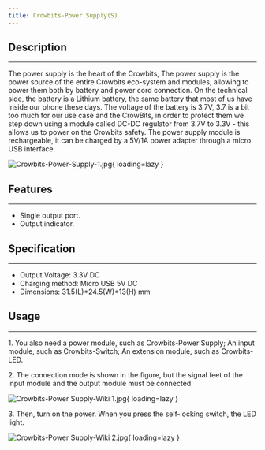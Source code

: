 ```yaml
---
title: Crowbits-Power Supply(S)
---
```


## Description
-----------

The power supply is the heart of the Crowbits, The power supply is the power source of the entire Crowbits eco-system and modules, allowing to power them both by battery and power cord connection. On the technical side, the battery is a Lithium battery, the same battery that most of us have inside our phone these days. The voltage of the battery is 3.7V, 3.7 is a bit too much for our use case and the CrowBits, in order to protect them we step down using a module called DC-DC regulator from 3.7V to 3.3V - this allows us to power on the Crowbits safety. The power supply module is rechargeable, it can be charged by a 5V/1A power adapter through a micro USB interface.

![Crowbits-Power-Supply-1.jpg](https://wiki.elecrow.com/images/thumb/4/47/Crowbits-Power-Supply-1.jpg/600px-Crowbits-Power-Supply-1.jpg){ loading=lazy }

## Features
--------

- Single output port.
- Output indicator.

## Specification
-------------

- Output Voltage: 3.3V DC
- Charging method: Micro USB 5V DC
- Dimensions: 31.5(L)\*24.5(W)\*13(H) mm

## Usage
-----

1\. You also need a power module, such as Crowbits-Power Supply; An input module, such as Crowbits-Switch; An extension module, such as Crowbits-LED.

2\. The connection mode is shown in the figure, but the signal feet of the input module and the output module must be connected.

![Crowbits-Power Supply-Wiki 1.jpg](https://wiki.elecrow.com/images/thumb/f/f9/Crowbits-Power_Supply-Wiki_1.jpg/600px-Crowbits-Power_Supply-Wiki_1.jpg){ loading=lazy }

3\. Then, turn on the power. When you press the self-locking switch, the LED light.

![Crowbits-Power Supply-Wiki 2.jpg](https://wiki.elecrow.com/images/thumb/c/c8/Crowbits-Power_Supply-Wiki_2.jpg/600px-Crowbits-Power_Supply-Wiki_2.jpg){ loading=lazy }